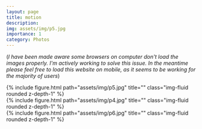 ```yaml
---
layout: page
title: motion
description: 
img: assets/img/p5.jpg
importance: 1
category: Photos
---
```


(*I have been made aware some browsers on computer don't load the images properly. I'm actively working to solve this issue. In the meantime please feel free to load this website on mobile, as it seems to be working for the majority of users*)
<div class="row justify-content-sm-center">
    <div class="col-sm mt-3 mt-md-0">
        {% include figure.html path="assets/img/p5.jpg" title="" class="img-fluid rounded z-depth-1" %}
    </div>
</div>



<div class="row justify-content-sm-center">
    <div class="col-sm-7 mt-3 mt-md-0">
        {% include figure.html path="assets/img/p4.jpg" title="" class="img-fluid rounded z-depth-1" %}
    </div>
    <div class="col-sm-5 mt-3 mt-md-0">
        {% include figure.html path="assets/img/p6.jpg" title="" class="img-fluid rounded z-depth-1" %}
    </div>
</div>


